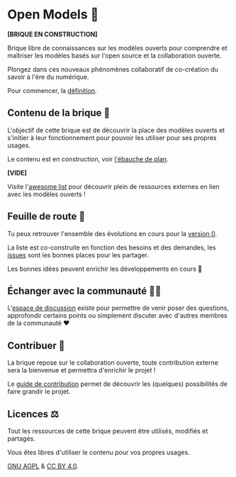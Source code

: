 # Open Models 🤯

**[BRIQUE EN CONSTRUCTION]**

Brique libre de connaissances sur les modèles ouverts pour comprendre et maîtriser les modèles basés sur l'open source et la collaboration ouverte.

Plongez dans ces nouveaux phénomènes collaboratif de co-création du savoir à l'ère du numérique.

Pour commencer, la [définition](/ressources/definition.md).

## Contenu de la brique 📖

L'objectif de cette brique est de découvrir la place des modèles ouverts et s'initier à leur fonctionnement pour pouvoir les utiliser pour ses propres usages.

Le contenu est en construction, voir [l'ébauche de plan](https://github.com/AbcSxyZ/Open-Models/issues/3).

**[VIDE]**

Visite l'[awesome list](/awesome-list.md) pour découvrir plein de ressources externes en lien avec les modèles ouverts !

## Feuille de route 🧭

Tu peux retrouver l'ensemble des évolutions en cours pour la [version
0](https://github.com/AbcSxyZ/Open-Models/projects/1).

La liste est co-construite en fonction des besoins et des demandes, les [issues](https://github.com/AbcSxyZ/Open-Models/issues) sont les bonnes places pour les partager.

Les bonnes idées peuvent enrichir les développements en cours 💪


## Échanger avec la communauté 🤳🏼

L'[espace de discussion](https://github.com/AbcSxyZ/Open-Models/discussions/categories/questions) existe pour permettre de venir poser des questions, approfondir certains points ou simplement discuter avec d'autres membres de la communauté ❤️

## Contribuer 🐜

La brique repose sur le collaboration ouverte, toute contribution externe sera la bienvenue et permettra d'enrichir le projet !

Le [guide de contribution](/CONTRIBUER.md) permet de découvrir les (quelques) possibilités de faire grandir le projet.

## Licences ⚖️

Tout les ressources de cette brique peuvent être utilisés, modifiés et partagés.

Vous êtes libres d'utiliser le contenu pour vos propres usages.

[GNU AGPL](/LICENSE) & [CC BY 4.0](/LICENSE_CC).
